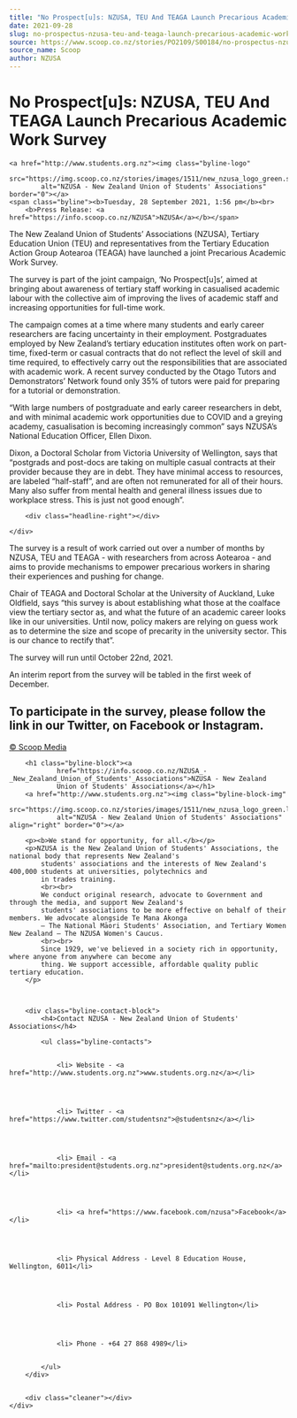 ```yaml
---
title: "No Prospect[u]s: NZUSA, TEU And TEAGA Launch Precarious Academic Work Survey"
date: 2021-09-28
slug: no-prospectus-nzusa-teu-and-teaga-launch-precarious-academic-work-survey
source: https://www.scoop.co.nz/stories/PO2109/S00184/no-prospectus-nzusa-teu-and-teaga-launch-precarious-academic-work-survey.htm
source_name: Scoop
author: NZUSA
---
```

<div class="story-top">
    <h1>No Prospect[u]s: NZUSA, TEU And TEAGA Launch Precarious Academic Work Survey</h1>

    <a href="http://www.students.org.nz"><img class="byline-logo"
            src="https://img.scoop.co.nz/stories/images/1511/new_nzusa_logo_green.small.png"
            alt="NZUSA - New Zealand Union of Students' Associations" border="0"></a>
    <span class="byline"><b>Tuesday, 28 September 2021, 1:56 pm</b><br>
        <b>Press Release: <a href="https://info.scoop.co.nz/NZUSA">NZUSA</a></b></span>

</div>

<p>
</p>
<p>The New Zealand Union of Students’ Associations
    (NZUSA), Tertiary Education Union (TEU) and representatives
    from the Tertiary Education Action Group Aotearoa (TEAGA)
    have launched a joint Precarious Academic Work
    Survey.</p>
<p>The survey is part of the joint campaign,
    ‘No Prospect[u]s’, aimed at bringing about awareness of
    tertiary staff working in casualised academic labour with
    the collective aim of improving the lives of academic staff
    and increasing opportunities for full-time work.</p>
<p>The
    campaign comes at a time where many students and early
    career researchers are facing uncertainty in their
    employment. Postgraduates employed by New Zealand’s
    tertiary education institutes often work on part-time,
    fixed-term or casual contracts that do not reflect the level
    of skill and time required, to effectively carry out the
    responsibilities that are associated with academic work. A
    recent survey conducted by the Otago Tutors and
    Demonstrators’ Network found only 35% of tutors were paid
    for preparing for a tutorial or demonstration.</p>
<p>“With
    large numbers of postgraduate and early career researchers
    in debt, and with minimal academic work opportunities due to
    COVID and a greying academy, casualisation is becoming
    increasingly common” says NZUSA’s National Education
    Officer, Ellen Dixon.</p>
<p>Dixon, a Doctoral Scholar from
    Victoria University of Wellington, says that “postgrads
    and post-docs are taking on multiple casual contracts at
    their provider because they are in debt. They have minimal
    access to resources, are labeled “half-staff”, and are
    often not remunerated for all of their hours. Many also
    suffer from mental health and general illness issues due to
    workplace stress. This is just not good enough”.</p>
<div class="article-left-box-wrapper">
    <div class="article-left-box">





        <div class="headline-right"></div>

    </div>
</div>
<p>The
    survey is a result of work carried out over a number of
    months by NZUSA, TEU and TEAGA - with researchers from
    across Aotearoa - and aims to provide mechanisms to empower
    precarious workers in sharing their experiences and pushing
    for change.</p>
<p>Chair of TEAGA and Doctoral Scholar at the
    University of Auckland, Luke Oldfield, says “this survey
    is about establishing what those at the coalface view the
    tertiary sector as, and what the future of an academic
    career looks like in our universities. Until now, policy
    makers are relying on guess work as to determine the size
    and scope of precarity in the university sector. This is our
    chance to rectify that”.</p>
<p>The survey will run until
    October 22nd, 2021.</p>
<p>An interim report from the survey
    will be tabled in the first week of December.</p>
<h2>To
    participate in the survey, please follow the link in our
    Twitter, on Facebook or
    Instagram.</h2>
<p>
    <a href="http://www.scoop.co.nz/about/terms.html" target="_blank"><span>© Scoop Media</span></a><!-- 
  LINKS NOT REMOVED 
  SUB:1
  URL:PO2109/S00184/no-prospectus-nzusa-teu-and-teaga-launch-precarious-academic-work-survey.htm
 -->


</p>
<div id="byline-block">
    <div class="byline-block">


        <h1 class="byline-block"><a
                href="https://info.scoop.co.nz/NZUSA_-_New_Zealand_Union_of_Students'_Associations">NZUSA - New Zealand
                Union of Students' Associations</a></h1>
        <a href="http://www.students.org.nz"><img class="byline-block-img"
                src="https://img.scoop.co.nz/stories/images/1511/new_nzusa_logo_green.large.png"
                alt="NZUSA - New Zealand Union of Students' Associations" align="right" border="0"></a>

        <p><b>We stand for opportunity, for all.</b></p>
        <p>NZUSA is the New Zealand Union of Students' Associations, the national body that represents New Zealand's
            students' associations and the interests of New Zealand's 400,000 students at universities, polytechnics and
            in trades training.
            <br><br>
            We conduct original research, advocate to Government and through the media, and support New Zealand's
            students' associations to be more effective on behalf of their members. We advocate alongside Te Mana Akonga
            – The National Māori Students' Association, and Tertiary Women New Zealand – The NZUSA Women's Caucus.
            <br><br>
            Since 1929, we've believed in a society rich in opportunity, where anyone from anywhere can become any
            thing. We support accessible, affordable quality public tertiary education.
        </p>



        <div class="byline-contact-block">
            <h4>Contact NZUSA - New Zealand Union of Students' Associations</h4>

            <ul class="byline-contacts">


                <li> Website - <a href="http://www.students.org.nz">www.students.org.nz</a></li>




                <li> Twitter - <a href="https://www.twitter.com/studentsnz">@studentsnz</a></li>




                <li> Email - <a href="mailto:president@students.org.nz">president@students.org.nz</a></li>




                <li> <a href="https://www.facebook.com/nzusa">Facebook</a></li>




                <li> Physical Address - Level 8 Education House, Wellington, 6011</li>




                <li> Postal Address - PO Box 101091 Wellington</li>




                <li> Phone - +64 27 868 4989</li>


            </ul>
        </div>


        <div class="cleaner"></div>
    </div>
</div><!--/byline-block-->

<div class="cleaner">&nbsp;</div>